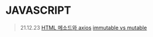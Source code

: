 
# JAVASCRIPT
 > 21.12.23 
[HTML 메소드와 axios](https://fortunate-steel-9d9.notion.site/HTTP-8a2d737adbb946bbaa46c0f37be0fbbc)
[immutable vs mutable](https://fortunate-steel-9d9.notion.site/immutable-vs-mutable-79708b1f2c1c46d6a6951d0c2104cee4)